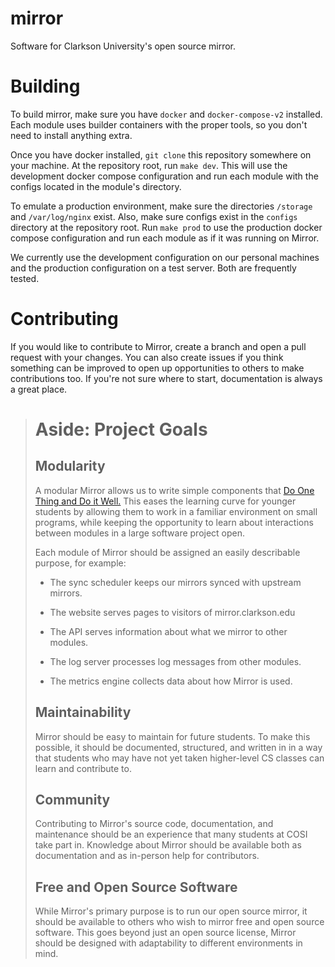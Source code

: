 # mirror

Software for Clarkson University's open source mirror.

# Building

To build mirror, make sure you have `docker` and `docker-compose-v2` installed.
Each module uses builder containers with the proper tools, so
you don't need to install anything extra.

Once you have docker installed, `git clone` this repository somewhere on your machine.
At the repository root, run `make dev`. This will use the development docker compose
configuration and run each module with the configs located in the module's directory.

To emulate a production environment, make sure the directories `/storage`
and `/var/log/nginx` exist. Also, make sure configs exist in the `configs` directory
at the repository root. Run `make prod` to use the production docker compose configuration
and run each module as if it was running on Mirror.

We currently use the development configuration on our personal machines and
the production configuration on a test server. Both are frequently tested.

# Contributing

If you would like to contribute to Mirror, create a branch and open a pull request
with your changes. You can also create issues if you think something can be improved
to open up opportunities to others to make contributions too. If you're not sure
where to start, documentation is always a great place.


> # Aside: Project Goals
> 
> ## Modularity
> A modular Mirror allows us to write simple components that
> [Do One Thing and Do it Well.](https://en.wikipedia.org/wiki/Unix_philosophy)
> This eases the learning curve for younger students by allowing them to work
> in a familiar environment on small programs, while keeping the opportunity to
> learn about interactions between modules in a large software project open.
>
> Each module of Mirror should be assigned an easily describable purpose,
> for example:
>
> - The sync scheduler keeps our mirrors synced with upstream mirrors.
>
> - The website serves pages to visitors of mirror.clarkson.edu
>
> - The API serves information about what we mirror to other modules.
>
> - The log server processes log messages from other modules.
>
> - The metrics engine collects data about how Mirror is used.
>
> ## Maintainability
>
> Mirror should be easy to maintain for future students. To make this possible,
> it should be documented, structured, and written in in a way that students who
> may have not yet taken higher-level CS classes can learn and contribute to.
>
> ## Community
>
> Contributing to Mirror's source code, documentation, and maintenance should be
> an experience that many students at COSI take part in. Knowledge about Mirror
> should be available both as documentation and as in-person help for 
> contributors.
>
> ## Free and Open Source Software
> 
> While Mirror's primary purpose is to run our open source mirror, it should be
> available to others who wish to mirror free and open source software. This 
> goes beyond just an open source license, Mirror should be designed with
> adaptability to different environments in mind.
>
